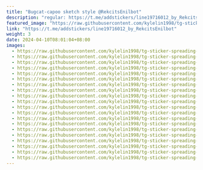 ```yaml
---
title: "Bugcat-capoo sketch style @RekcitsEnilbot"
description: "regular: https://t.me/addstickers/line19716012_by_RekcitsEnilbot"
featured_image: "https://raw.githubusercontent.com/kylelin1998/tg-sticker-spreading-worldwide-images/main/img/ac12389c-4809-4d46-8a9c-c8db2f980c55.jpg"
link: "https://t.me/addstickers/line19716012_by_RekcitsEnilbot"
weight: 3
date: 2024-04-10T08:01:04+08:00
images:
  - https://raw.githubusercontent.com/kylelin1998/tg-sticker-spreading-worldwide-images/main/img/ac12389c-4809-4d46-8a9c-c8db2f980c55.jpg
  - https://raw.githubusercontent.com/kylelin1998/tg-sticker-spreading-worldwide-images/main/img/c406ce1b-225b-4f55-9170-79b6c0144ed9.jpg
  - https://raw.githubusercontent.com/kylelin1998/tg-sticker-spreading-worldwide-images/main/img/43c315cc-0920-4d95-bfe6-60104fa57cb6.jpg
  - https://raw.githubusercontent.com/kylelin1998/tg-sticker-spreading-worldwide-images/main/img/ab0e0ff1-c49c-4456-bc4c-1faad0d449fa.jpg
  - https://raw.githubusercontent.com/kylelin1998/tg-sticker-spreading-worldwide-images/main/img/65db52a6-ce8c-4a97-8e3c-2ce0fa7c6559.jpg
  - https://raw.githubusercontent.com/kylelin1998/tg-sticker-spreading-worldwide-images/main/img/32fd2ad6-ecf9-4b50-ba06-f0d8d57e3bec.jpg
  - https://raw.githubusercontent.com/kylelin1998/tg-sticker-spreading-worldwide-images/main/img/bfeefe33-f50b-4624-9d61-2ca42e6fa98e.jpg
  - https://raw.githubusercontent.com/kylelin1998/tg-sticker-spreading-worldwide-images/main/img/b4e01b52-e6e0-40ea-ba57-2494f67ce520.jpg
  - https://raw.githubusercontent.com/kylelin1998/tg-sticker-spreading-worldwide-images/main/img/6bb9e08d-de07-4532-861e-f992617b0060.jpg
  - https://raw.githubusercontent.com/kylelin1998/tg-sticker-spreading-worldwide-images/main/img/f5e09e0a-9495-47da-8c31-9bf649ba583e.jpg
  - https://raw.githubusercontent.com/kylelin1998/tg-sticker-spreading-worldwide-images/main/img/c6620708-ba8a-4b9a-a1e8-4cdaf57c23fb.jpg
  - https://raw.githubusercontent.com/kylelin1998/tg-sticker-spreading-worldwide-images/main/img/dc380f59-d9a8-4068-b93d-01a6d68896c6.jpg
  - https://raw.githubusercontent.com/kylelin1998/tg-sticker-spreading-worldwide-images/main/img/f92fef8b-4c09-4d9f-8553-4881ac99202e.jpg
  - https://raw.githubusercontent.com/kylelin1998/tg-sticker-spreading-worldwide-images/main/img/f75db006-089a-4713-8644-d7b81afd4765.jpg
  - https://raw.githubusercontent.com/kylelin1998/tg-sticker-spreading-worldwide-images/main/img/8b4a5cd9-3e96-434f-8670-e936523d8d08.jpg
  - https://raw.githubusercontent.com/kylelin1998/tg-sticker-spreading-worldwide-images/main/img/03c5cf72-8f47-45f1-81b6-a2ca63763145.jpg
  - https://raw.githubusercontent.com/kylelin1998/tg-sticker-spreading-worldwide-images/main/img/1b06c47d-9f10-4a35-90e6-01bff1dc9e07.jpg
  - https://raw.githubusercontent.com/kylelin1998/tg-sticker-spreading-worldwide-images/main/img/514ad0db-982a-463c-9f0c-f0973cd332ba.jpg
  - https://raw.githubusercontent.com/kylelin1998/tg-sticker-spreading-worldwide-images/main/img/0494b7d1-18ef-4300-a455-e734e7dc68d0.jpg
  - https://raw.githubusercontent.com/kylelin1998/tg-sticker-spreading-worldwide-images/main/img/cf8178d3-36e8-4c83-ac42-3d419d4150b5.jpg
---
```

